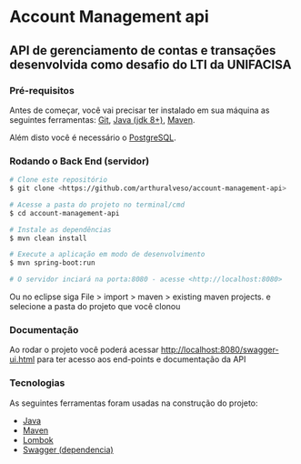 # Account Management api

## API de gerenciamento de contas e transações desenvolvida como desafio do LTI da UNIFACISA

### Pré-requisitos

Antes de começar, você vai precisar ter instalado em sua máquina as seguintes ferramentas:
[Git](https://git-scm.com), [Java (jdk 8+)](https://www.oracle.com/br/java/technologies/javase/javase-jdk8-downloads.html), [Maven](http://maven.apache.org/).


Além disto você é necessário o [PostgreSQL](https://www.postgresql.org/).

### Rodando o Back End (servidor)

```bash
# Clone este repositório
$ git clone <https://github.com/arthuralveso/account-management-api>

# Acesse a pasta do projeto no terminal/cmd
$ cd account-management-api

# Instale as dependências
$ mvn clean install

# Execute a aplicação em modo de desenvolvimento
$ mvn spring-boot:run

# O servidor inciará na porta:8080 - acesse <http://localhost:8080>
```
Ou no eclipse siga File > import > maven > existing maven projects. e selecione a pasta do projeto que você clonou

### Documentação

 Ao rodar o projeto você poderá acessar <http://localhost:8080/swagger-ui.html> para ter acesso aos end-points e documentação da API

### Tecnologias

As seguintes ferramentas foram usadas na construção do projeto:

- [Java](https://www.oracle.com/br/java)
- [Maven](http://maven.apache.org/)
- [Lombok](https://projectlombok.org/)
- [Swagger (dependencia)](https://swagger.io/)
